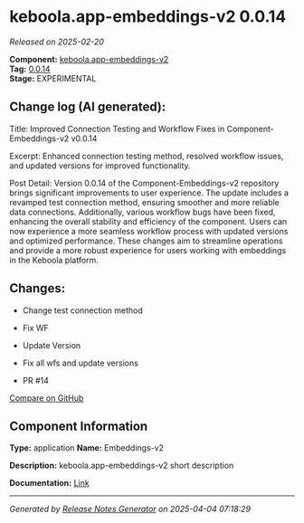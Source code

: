 #  keboola.app-embeddings-v2 0.0.14

_Released on 2025-02-20_

**Component:** [keboola.app-embeddings-v2](https://github.com/keboola/component-embeddings-v2)  
**Tag:** [0.0.14](https://github.com/keboola/component-embeddings-v2/releases/tag/0.0.14)  
**Stage:** EXPERIMENTAL


## Change log (AI generated):
Title:
Improved Connection Testing and Workflow Fixes in Component-Embeddings-v2 v0.0.14

Excerpt:
Enhanced connection testing method, resolved workflow issues, and updated versions for improved functionality.

Post Detail:
Version 0.0.14 of the Component-Embeddings-v2 repository brings significant improvements to user experience. The update includes a revamped test connection method, ensuring smoother and more reliable data connections. Additionally, various workflow bugs have been fixed, enhancing the overall stability and efficiency of the component. Users can now experience a more seamless workflow process with updated versions and optimized performance. These changes aim to streamline operations and provide a more robust experience for users working with embeddings in the Keboola platform.



## Changes:



- Change test connection method 




- Fix WF 




- Update Version 






- Fix all wfs and update versions 




- PR #14 



[Compare on GitHub](https://github.com/keboola/component-embeddings-v2/compare/0.0.13...0.0.14)



## Component Information
**Type:** application
**Name:** Embeddings-v2

**Description:** keboola.app-embeddings-v2 short description


**Documentation:** [Link](https://github.com/keboola/component-embeddings-v2/blob/master/README.md)



---
_Generated by [Release Notes Generator](https://github.com/keboola/release-notes-generator)
on 2025-04-04 07:18:29_
